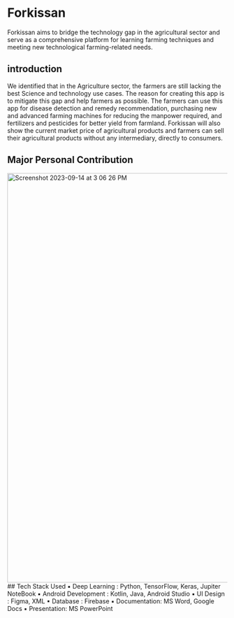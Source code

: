 # Forkissan
Forkissan aims to bridge the technology gap in the agricultural sector and serve as a comprehensive platform for
learning farming techniques and meeting new technological farming-related needs.
## introduction
We identified that in the Agriculture sector, the farmers are still lacking the best Science and technology use cases. The reason for creating this app is to mitigate this gap and help farmers as possible. The farmers can use this app for disease detection and remedy recommendation, purchasing new and advanced farming machines for reducing the manpower required, and fertilizers and pesticides for better yield from farmland. Forkissan will also show the current market price of agricultural products and farmers can sell their agricultural products without any intermediary, directly to consumers.
## Major Personal Contribution
<img width="937" alt="Screenshot 2023-09-14 at 3 06 26 PM" src="https://github.com/nasimpc/Forkissan/assets/100104479/29d66259-c020-4aa4-9c49-4ec64b765ad5">
## Tech Stack Used
▪ Deep Learning : Python, TensorFlow, Keras, Jupiter NoteBook
▪ Android Development : Kotlin, Java, Android Studio ▪ UI Design : Figma, XML
▪ Database : Firebase
▪ Documentation: MS Word, Google Docs
▪ Presentation: MS PowerPoint
